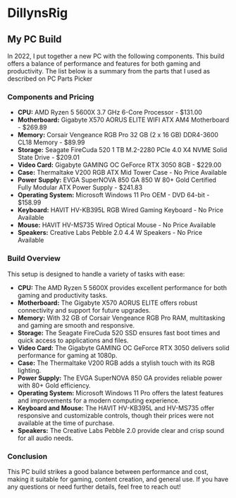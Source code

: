 # DillynsRig

<h2>My PC Build</h2>

<p>In 2022, I put together a new PC with the following components. This build offers a balance of performance and features for both gaming and productivity. The list below is a summary from the parts that I used as described on PC Parts Picker</p>

<h3>Components and Pricing</h3>
<ul>
  <li><strong>CPU:</strong> AMD Ryzen 5 5600X 3.7 GHz 6-Core Processor - $131.00</li>
  <li><strong>Motherboard:</strong> Gigabyte X570 AORUS ELITE WIFI ATX AM4 Motherboard - $269.89</li>
  <li><strong>Memory:</strong> Corsair Vengeance RGB Pro 32 GB (2 x 16 GB) DDR4-3600 CL18 Memory - $89.99</li>
  <li><strong>Storage:</strong> Seagate FireCuda 520 1 TB M.2-2280 PCIe 4.0 X4 NVME Solid State Drive - $209.01</li>
  <li><strong>Video Card:</strong> Gigabyte GAMING OC GeForce RTX 3050 8GB - $229.00</li>
  <li><strong>Case:</strong> Thermaltake V200 RGB ATX Mid Tower Case - No Price Available</li>
  <li><strong>Power Supply:</strong> EVGA SuperNOVA 850 GA 850 W 80+ Gold Certified Fully Modular ATX Power Supply - $241.83</li>
  <li><strong>Operating System:</strong> Microsoft Windows 11 Pro OEM - DVD 64-bit - $158.99</li>
  <li><strong>Keyboard:</strong> HAVIT HV-KB395L RGB Wired Gaming Keyboard - No Price Available</li>
  <li><strong>Mouse:</strong> HAVIT HV-MS735 Wired Optical Mouse - No Price Available</li>
  <li><strong>Speakers:</strong> Creative Labs Pebble 2.0 4.4 W Speakers - No Price Available</li>
</ul>

<h3>Build Overview</h3>
<p>This setup is designed to handle a variety of tasks with ease:</p>
<ul>
  <li><strong>CPU:</strong> The AMD Ryzen 5 5600X provides excellent performance for both gaming and productivity tasks.</li>
  <li><strong>Motherboard:</strong> The Gigabyte X570 AORUS ELITE offers robust connectivity and support for future upgrades.</li>
  <li><strong>Memory:</strong> With 32 GB of Corsair Vengeance RGB Pro RAM, multitasking and gaming are smooth and responsive.</li>
  <li><strong>Storage:</strong> The Seagate FireCuda 520 SSD ensures fast boot times and quick access to applications and files.</li>
  <li><strong>Video Card:</strong> The Gigabyte GAMING OC GeForce RTX 3050 delivers solid performance for gaming at 1080p.</li>
  <li><strong>Case:</strong> The Thermaltake V200 RGB adds a stylish touch with its RGB lighting.</li>
  <li><strong>Power Supply:</strong> The EVGA SuperNOVA 850 GA provides reliable power with 80+ Gold efficiency.</li>
  <li><strong>Operating System:</strong> Microsoft Windows 11 Pro offers the latest features and improvements for a modern computing experience.</li>
  <li><strong>Keyboard and Mouse:</strong> The HAVIT HV-KB395L and HV-MS735 offer responsive and customizable controls, though their prices were not available at the time of purchase.</li>
  <li><strong>Speakers:</strong> The Creative Labs Pebble 2.0 provide clear and crisp sound for all audio needs.</li>
</ul>

<h3>Conclusion</h3>
<p>This PC build strikes a good balance between performance and cost, making it suitable for gaming, content creation, and general use. If you have any questions or need further details, feel free to reach out!</p>
